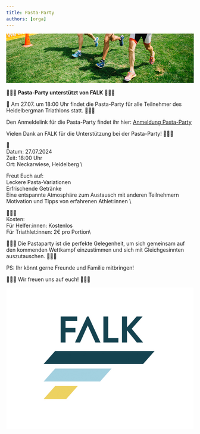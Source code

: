```yaml
---
title: Pasta-Party
authors: [orga]
---
```


![Staffel](/img/banner/Laufen.png)

🍝🍝🍝 **Pasta-Party unterstützt von FALK** 🍝🍝🍝

📅 Am 27.07. um 18:00 Uhr findet die Pasta-Party für alle Teilnehmer des Heidelbergman Triathlons statt. 🍝🍝🍝

Den Anmeldelink für die Pasta-Party findet ihr hier: [Anmeldung Pasta-Party](https://forms.office.com/r/3mbpLwkAvu)

Vielen Dank an FALK für die Unterstützung bei der Pasta-Party! 🍝🍝🍝

📅 \
Datum: 27.07.2024 \
Zeit: 18:00 Uhr \
Ort: Neckarwiese, Heidelberg \

Freut Euch auf: \
Leckere Pasta-Variationen \
Erfrischende Getränke \
Eine entspannte Atmosphäre zum Austausch mit anderen Teilnehmern \
Motivation und Tipps von erfahrenen Athlet:innen \ 

🍝🍝🍝 \
Kosten: \
Für Helfer:innen: Kostenlos \
Für Triathlet:innen: 2€ pro Portion\ 

🍝🍝🍝
Die Pastaparty ist die perfekte Gelegenheit, um sich gemeinsam auf den kommenden Wettkampf einzustimmen und sich mit Gleichgesinnten auszutauschen.
🍝🍝🍝

PS: Ihr könnt gerne Freunde und Familie mitbringen!

🎉🎉🎉 Wir freuen uns auf euch! 🎉🎉🎉

![FALK](/img/sponsor/main/falk2019.jpg)
